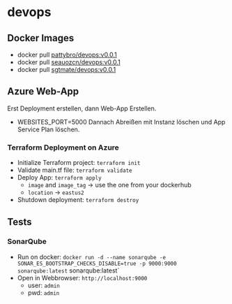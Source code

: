 # devops

## Docker Images
- docker pull [pattybro/devops:v0.0.1](https://hub.docker.com/r/pattybro/devops)
- docker pull [seauozcn/devops:v0.0.1](https://hub.docker.com/r/seauozcn/devops)
- docker pull [sgtmate/devops:v0.0.1](https://hub.docker.com/r/sgtmate/devops)

## Azure Web-App
Erst Deployment erstellen, dann Web-App Erstellen.
- WEBSITES_PORT=5000
Dannach Abreißen mit Instanz löschen und App Service Plan löschen.

### Terraform Deployment on Azure
- Initialize Terraform project: `terraform init`
- Validate main.tf file: `terraform validate`
- Deploy App: `terraform apply`
    - `image` and `image_tag` -> use the one from your dockerhub
    - `location` -> `eastus2`
- Shutdown deployment: `terraform destroy`

## Tests
### SonarQube
- Run on docker: `docker run -d --name sonarqube -e SONAR_ES_BOOTSTRAP_CHECKS_DISABLE=true -p 9000:9000 sonarqube:latest`
sonarqube:latest`
- Open in Webbrowser: `http://localhost:9000`
    - user: `admin`
    - pwd: `admin`

